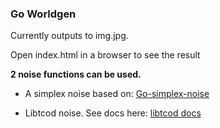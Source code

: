 ### Go Worldgen

Currently outputs to img.jpg.

Open index.html in a browser to see the result

__2 noise functions can be used.__

- A simplex noise based on:
[Go-simplex-noise](github.com/larspensjo/Go-simplex-noise/simplexnoise)

- Libtcod noise. See docs here:
[libtcod
docs](http://doryen.eptalys.net/data/libtcod/doc/1.5.1/html2/noise.html?c=false&cpp=false&cs=false&py=false&lua=false)
